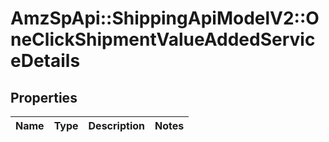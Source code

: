 # AmzSpApi::ShippingApiModelV2::OneClickShipmentValueAddedServiceDetails

## Properties
Name | Type | Description | Notes
------------ | ------------- | ------------- | -------------

